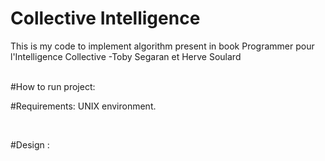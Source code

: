 # Collective Intelligence

This is my code to implement algorithm present in book Programmer pour l'Intelligence Collective -Toby Segaran et Herve Soulard
<br /> 
<br />

#How to run project:
<br />




#Requirements:
UNIX environment. <br />


<br />



#Design : 

